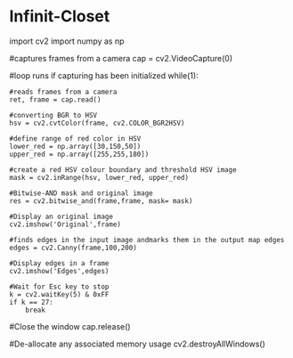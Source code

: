 # Infinit-Closet

import cv2
import numpy as np
 
#captures frames from a camera
cap = cv2.VideoCapture(0)
 
 
#loop runs if capturing has been initialized
while(1):

    #reads frames from a camera
    ret, frame = cap.read()
    
    #converting BGR to HSV
    hsv = cv2.cvtColor(frame, cv2.COLOR_BGR2HSV)
     
    #define range of red color in HSV
    lower_red = np.array([30,150,50])
    upper_red = np.array([255,255,180])
     
    #create a red HSV colour boundary and threshold HSV image
    mask = cv2.inRange(hsv, lower_red, upper_red)
 
    #Bitwise-AND mask and original image
    res = cv2.bitwise_and(frame,frame, mask= mask)
 
    #Display an original image
    cv2.imshow('Original',frame)
 
    #finds edges in the input image andmarks them in the output map edges
    edges = cv2.Canny(frame,100,200)
 
    #Display edges in a frame
    cv2.imshow('Edges',edges)
 
    #Wait for Esc key to stop
    k = cv2.waitKey(5) & 0xFF
    if k == 27:
        break
 
 
#Close the window
cap.release()
 
#De-allocate any associated memory usage
cv2.destroyAllWindows()
